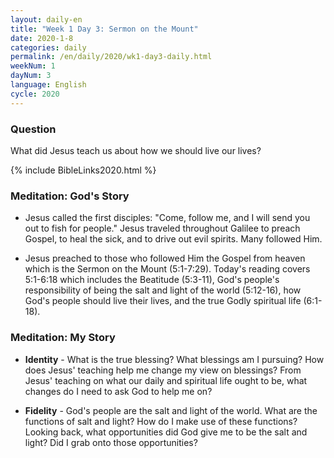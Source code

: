 ```yaml
---
layout: daily-en
title: "Week 1 Day 3: Sermon on the Mount"
date: 2020-1-8 
categories: daily
permalink: /en/daily/2020/wk1-day3-daily.html
weekNum: 1
dayNum: 3
language: English
cycle: 2020
---
```


### Question     
What did Jesus teach us about how we should live our lives?

{% include BibleLinks2020.html %} 

### Meditation: God's Story   
+ Jesus called the first disciples: "Come, follow me, and I will send you out to fish for people." Jesus traveled throughout Galilee to preach Gospel, to heal the sick, and to drive out evil spirits. Many followed Him. 

+ Jesus preached to those who followed Him the Gospel from heaven which is the Sermon on the Mount (5:1-7:29). Today's reading covers 5:1-6:18 which includes the Beatitude (5:3-11), God's people's responsibility of being the salt and light of the world (5:12-16), how God's people should live their lives, and the true Godly spiritual life (6:1-18). 

### Meditation: My Story   
+ **Identity** - What is the true blessing? What blessings am I pursuing? How does Jesus' teaching help me change my view on blessings? From Jesus' teaching on what our daily and spiritual life ought to be, what changes do I need to ask God to help me on? 

+ **Fidelity** - God's people are the salt and light of the world. What are the functions of salt and light? How do I make use of these functions? Looking back, what opportunities did God give me to be the salt and light? Did I grab onto those opportunities? 
